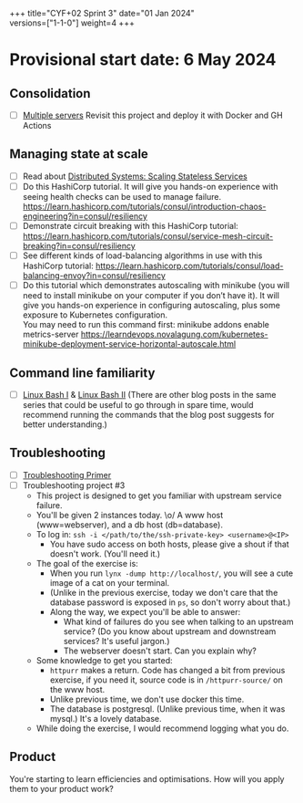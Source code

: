 +++
title="CYF+02 Sprint 3"
date="01 Jan 2024"    
versions=["1-1-0"]
weight=4
+++

# Provisional start date: 6 May 2024

## Consolidation

- [ ] [Multiple servers](../../projects/multiple-servers) Revisit this project and deploy it with Docker and GH Actions

## Managing state at scale

- [ ] Read about [Distributed Systems: Scaling Stateless Services](../../primers/distributed-software-systems-architecture/scaling-stateless-services)
- [ ] Do this HashiCorp tutorial. It will give you hands-on experience with seeing health checks can be used to manage failure. https://learn.hashicorp.com/tutorials/consul/introduction-chaos-engineering?in=consul/resiliency
- [ ] Demonstrate circuit breaking with this HashiCorp tutorial: https://learn.hashicorp.com/tutorials/consul/service-mesh-circuit-breaking?in=consul/resiliency
- [ ] See different kinds of load-balancing algorithms in use with this HashiCorp tutorial: https://learn.hashicorp.com/tutorials/consul/load-balancing-envoy?in=consul/resiliency
- [ ] Do this tutorial which demonstrates autoscaling with minikube (you will need to install minikube on your computer if you don’t have it). It will give you hands-on experience in configuring autoscaling, plus some exposure to Kubernetes configuration.  
      You may need to run this command first: minikube addons enable metrics-server
      https://learndevops.novalagung.com/kubernetes-minikube-deployment-service-horizontal-autoscale.html

## Command line familiarity

- [ ] [Linux Bash I](https://www.bogotobogo.com/Linux/linux_tips2_bash.php) & [Linux Bash II](https://www.bogotobogo.com/Linux/linux_bash_2.php) (There are other blog posts in the same series that could be useful to go through in spare time, would recommend running the commands that the blog post suggests for better understanding.)

## Troubleshooting

- [ ] [Troubleshooting Primer](../../primers/troubleshooting/)
- [ ] Troubleshooting project #3
    - This project is designed to get you familiar with upstream service failure.
    - You'll be given 2 instances today. \o/
      A www host (www=webserver), and a db host (db=database).
    - To log in: `ssh -i </path/to/the/ssh-private-key> <username>@<IP>`
        - You have sudo access on both hosts, please give a shout if that doesn't work. (You'll need it.)
    - The goal of the exercise is:
        - When you run `lynx -dump http://localhost/`, you will see a cute image of a cat on your terminal.
        - (Unlike in the previous exercise, today we don't care that the database password is exposed in `ps`, so don't worry about that.)
        - Along the way, we expect you'll be able to answer:
            - What kind of failures do you see when talking to an upstream service?
              (Do you know about upstream and downstream services? It's useful jargon.)
            - The webserver doesn't start. Can you explain why?
    - Some knowledge to get you started:
        - `httpurr` makes a return. Code has changed a bit from previous exercise, if you need it, source code is in `/httpurr-source/` on the www host.
        - Unlike previous time, we don't use docker this time.
        - The database is postgresql. (Unlike previous time, when it was mysql.) It's a lovely database.
    - While doing the exercise, I would recommend logging what you do.

## Product

You're starting to learn efficiencies and optimisations. How will you apply them to your product work?
